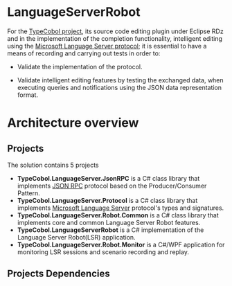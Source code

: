 # LanguageServerRobot

For the [TypeCobol project](https://github.com/TypeCobolTeam/TypeCobol), its source code editing plugin under Eclipse RDz and in the implementation of the completion functionality, intelligent editing using the [Microsoft Language Server protocol](https://github.com/Microsoft/language-server-protocol); it is essential to have a means of recording and carrying out tests in order to:



- Validate the implementation of the protocol. 



- Validate intelligent editing features by testing the exchanged data, when executing queries and notifications using the JSON data representation format.

# Architecture overview
## Projects
The solution contains 5 projects
- **TypeCobol.LanguageServer.JsonRPC** is a C# class library that implements [JSON RPC](https://en.wikipedia.org/wiki/JSON-RPC) protocol based on the Producer/Consumer Pattern.
- **TypeCobol.LanguageServer.Protocol** is a C# class library that implements [Microsoft Language Server](https://github.com/Microsoft/language-server-protocol) protocol's types and signatures.
- **TypeCobol.LanguageServer.Robot.Common** is a C# class library that implements core and common Language Server Robot features.
- **TypeCobol.LanguageServerRobot** is a C# implementation of the Language Server Robot(LSR) application.
- **TypeCobol.LanguageServer.Robot.Monitor** is a C#/WPF application for monitoring LSR sessions and scenario recording and replay.
## Projects Dependencies
